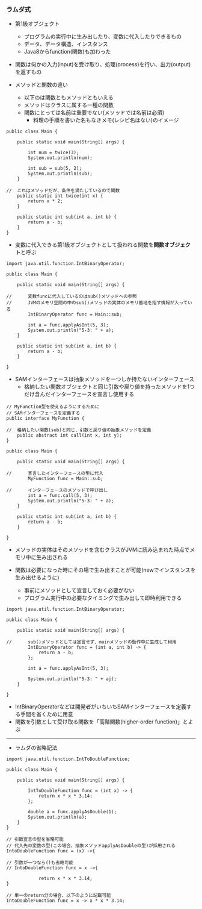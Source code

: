 ### ラムダ式

- 第1級オブジェクト
    - プログラムの実行中に生み出したり、変数に代入したりできるもの
    - データ、データ構造、インスタンス
    - Java8からfunction(関数)も加わった

- 関数は何かの入力(input)を受け取り、処理(process)を行い、出力(output)を返すもの

- メソッドと関数の違い
    - 以下のは関数ともメソッドともいえる
    - メソッドはクラスに属する一種の関数
    - 関数にとっては名前は重要でない(メソッドでは名前は必須)
        - 料理の手順を書いた名もなきメモ(レシピ名はない)のイメージ

```
public class Main {

    public static void main(String[] args) {

        int num = twice(3);
        System.out.println(num);

        int sub = sub(5, 2);
        System.out.println(sub);
    }

//  これはメソッドだが、条件を満たしているので関数
    public static int twice(int x) {
        return x * 2;
    }

    public static int sub(int a, int b) {
        return a - b;
    }
}
```

- 変数に代入できる第1級オブジェクトとして扱われる関数を**関数オブジェクト**と呼ぶ

```
import java.util.function.IntBinaryOperator;

public class Main {

    public static void main(String[] args) {

//      変数funcに代入しているのはsub()メソッドへの参照
//      JVMのメモリ空間の中のsub()メソッドの実体のメモリ番地を指す情報が入っている
        IntBinaryOperator func = Main::sub;

        int a = func.applyAsInt(5, 3);
        System.out.println("5-3: " + a);
    }

    public static int sub(int a, int b) {
        return a - b;
    }

}
```

- SAMインターフェースは抽象メソッドを一つしか持たないインターフェース
    - 格納したい関数オブジェクトと同じ引数や戻り値を持ったメソッドを1つだけ含んだインターフェースを宣言し使用する

```
// MyFunction型を使えるようにするために
// SAMインターフェースを定義する
public interface MyFunction {

//  格納したい関数(sub)と同じ、引数と戻り値の抽象メソッドを定義
    public abstract int call(int x, int y);
}

```

```
public class Main {

    public static void main(String[] args) {

//      宣言したインターフェースの型に代入
        MyFunction func = Main::sub;

//      インターフェースのメソッドで呼び出し
        int a = func.call(5, 3);
        System.out.println("5-3: " + a);
    }

    public static int sub(int a, int b) {
        return a - b;
    }

}
```

- メソッドの実体はそのメソッドを含むクラスがJVMに読み込まれた時点でメモリ中に生み出される

- 関数は必要になった時にその場で生み出すことが可能(newでインスタンスを生み出せるように)
    - 事前にメソッドとして宣言しておく必要がない
    - プログラム実行中の必要なタイミングで生み出して即時利用できる

```
import java.util.function.IntBinaryOperator;

public class Main {

    public static void main(String[] args) {

//      sub()メソッドとしては宣言せず、mainメソッドの動作中に生成して利用
        IntBinaryOperator func = (int a, int b) -> {
            return a - b;
        };

        int a = func.applyAsInt(5, 3);

        System.out.println("5-3: " + aj);
    }

}
```

- IntBinaryOperatorなどは開発者がいちいちSAMインターフェースを定義する手間を省くために用意
- 関数を引数として受け取る関数を「高階関数(higher-order function)」とよぶ

---
- ラムダの省略記法

```
import java.util.function.IntToDoubleFunction;

public class Main {

    public static void main(String[] args) {

        IntToDoubleFunction func = (int x) -> {
            return x * x * 3.14;
        };

        double a = func.applyAsDouble(1);
        System.out.println(a);
    }
}

```

```
// 引数宣言の型を省略可能
// 代入先の変数の型(この場合、抽象メソッドapplyAsDoubleの型)が採用される
IntoDoubleFunction func = (x) ->{

// 引数が一つなら()も省略可能
// IntoDoubleFunction func = x ->{

            return x * x * 3.14;
}

```

```
// 単一のreturn分の場合、以下のように記載可能
IntoDoubleFunction func = x -> x * x * 3.14;
```
